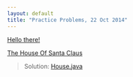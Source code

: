 ```yaml
---
layout: default
title: "Practice Problems, 22 Oct 2014"
---
```


[Hello there!](hello.html)

[The House Of Santa Claus](house.html)

> Solution: [House.java](House.java)
